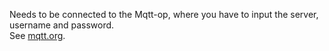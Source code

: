 Needs to be connected to the Mqtt-op, where you have to input the server, username and password.  
See [mqtt.org](http://mqtt.org/).